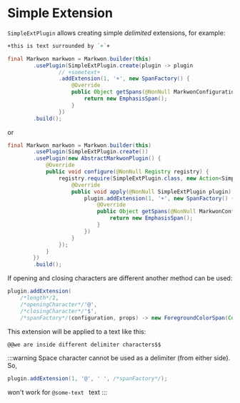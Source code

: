 # Simple Extension <Badge text="4.0.0" />

<MavenBadge4 :artifact="'simple-ext'" />

`SimpleExtPlugin` allows creating simple _delimited_ extensions, for example:

```md
+this is text surrounded by `+`+
```

```java
final Markwon markwon = Markwon.builder(this)
        .usePlugin(SimpleExtPlugin.create(plugin -> plugin
                // +sometext+
                .addExtension(1, '+', new SpanFactory() {
                    @Override
                    public Object getSpans(@NonNull MarkwonConfiguration configuration, @NonNull RenderProps props) {
                        return new EmphasisSpan();
                    }
                })
        .build();
```

or

```java
final Markwon markwon = Markwon.builder(this)
        .usePlugin(SimpleExtPlugin.create())
        .usePlugin(new AbstractMarkwonPlugin() {
            @Override
            public void configure(@NonNull Registry registry) {
                registry.require(SimpleExtPlugin.class, new Action<SimpleExtPlugin>() {
                    @Override
                    public void apply(@NonNull SimpleExtPlugin plugin) {
                        plugin.addExtension(1, '+', new SpanFactory() {
                            @Override
                            public Object getSpans(@NonNull MarkwonConfiguration configuration, @NonNull RenderProps props) {
                                return new EmphasisSpan();
                            }
                        })
                    }
                });
            }
        })
        .build();
```

If opening and closing characters are different another method can be used:

```java
plugin.addExtension(
    /*length*/2, 
    /*openingCharacter*/'@', 
    /*closingCharacter*/'$', 
    /*spanFactory*/(configuration, props) -> new ForegroundColorSpan(Color.RED))))
```

This extension will be applied to a text like this:

```md
@@we are inside different delimiter characters$$
```

:::warning
Space character cannot be used as a delimiter (from either side). So,
```java
plugin.addExtension(1, '@', ' ', /*spanFactory*/);
```
won't work for `@some-text ` text
:::
